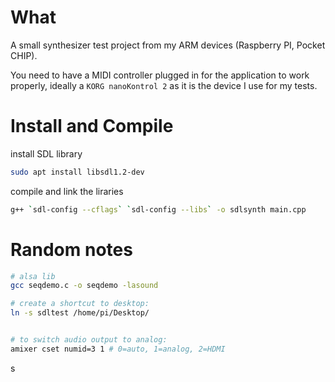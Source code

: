 # What

A small synthesizer test project from my ARM devices (Raspberry PI, Pocket CHIP).

You need to have a MIDI controller plugged in for the application to work properly, 
ideally a `KORG nanoKontrol 2` as it is the device I use for my tests.

# Install and Compile

install SDL library
```bash
sudo apt install libsdl1.2-dev
```

compile and link the liraries
```bash
g++ `sdl-config --cflags` `sdl-config --libs` -o sdlsynth main.cpp
```

# Random notes

```bash
# alsa lib
gcc seqdemo.c -o seqdemo -lasound

# create a shortcut to desktop:
ln -s sdltest /home/pi/Desktop/


# to switch audio output to analog:
amixer cset numid=3 1 # 0=auto, 1=analog, 2=HDMI
```
s